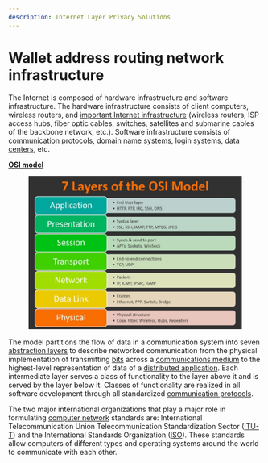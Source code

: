 ```yaml
---
description: Internet Layer Privacy Solutions
---
```


# Wallet address routing network infrastructure

The Internet is composed of hardware infrastructure and software infrastructure. The hardware infrastructure consists of client computers, wireless routers, and [important Internet infrastructure](https://en.wikipedia.org/wiki/Critical\_Internet\_infrastructure) (wireless routers, ISP access hubs, fiber optic cables, switches, satellites and submarine cables of the backbone network, etc.). Software infrastructure consists of [communication protocols](https://en.wikipedia.org/wiki/Internet\_Protocol), [domain name systems](https://en.wikipedia.org/wiki/Domain\_Name\_System), login systems, [data centers](https://en.wikipedia.org/wiki/Data\_center), etc.

[**OSI model**](https://en.wikipedia.org/wiki/OSI\_model)

<figure><img src="../../../.gitbook/assets/image.png" alt=""><figcaption></figcaption></figure>

The model partitions the flow of data in a communication system into seven [abstraction layers](https://en.wikipedia.org/wiki/Abstraction\_layer) to describe networked communication from the physical implementation of transmitting [bits](https://en.wikipedia.org/wiki/Bit) across a [communications medium](https://en.wikipedia.org/wiki/Transmission\_medium) to the highest-level representation of data of a [distributed application](https://en.wikipedia.org/wiki/Distributed\_application). Each intermediate layer serves a class of functionality to the layer above it and is served by the layer below it. Classes of functionality are realized in all software development through all standardized [communication protocols](https://en.wikipedia.org/wiki/Communication\_protocol).

The two major international organizations that play a major role in formulating [computer network](https://en.wikipedia.org/wiki/Computer\_network) standards are: International Telecommunication Union Telecommunication Standardization Sector ([ITU-T](https://en.wikipedia.org/wiki/ITU-T)) and the International Standards Organization ([ISO](https://en.wikipedia.org/wiki/International\_Organization\_for\_Standardization)). These standards allow computers of different types and operating systems around the world to communicate with each other.
